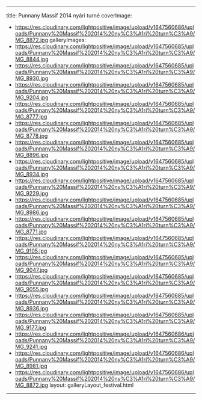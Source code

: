 
---
title: Punnany Massif 2014 nyári turné
coverImage:
  - https://res.cloudinary.com/lightpositive/image/upload/v1647560686/uploads/Punnany%20Massif%202014%20ny%C3%A1ri%20turn%C3%A9/MG_8872.jpg
galleryImages:
   - https://res.cloudinary.com/lightpositive/image/upload/v1647560685/uploads/Punnany%20Massif%202014%20ny%C3%A1ri%20turn%C3%A9/MG_8844.jpg
   - https://res.cloudinary.com/lightpositive/image/upload/v1647560685/uploads/Punnany%20Massif%202014%20ny%C3%A1ri%20turn%C3%A9/MG_8930.jpg
   - https://res.cloudinary.com/lightpositive/image/upload/v1647560685/uploads/Punnany%20Massif%202014%20ny%C3%A1ri%20turn%C3%A9/MG_9204.jpg
   - https://res.cloudinary.com/lightpositive/image/upload/v1647560685/uploads/Punnany%20Massif%202014%20ny%C3%A1ri%20turn%C3%A9/MG_8777.jpg
   - https://res.cloudinary.com/lightpositive/image/upload/v1647560685/uploads/Punnany%20Massif%202014%20ny%C3%A1ri%20turn%C3%A9/MG_8778.jpg
   - https://res.cloudinary.com/lightpositive/image/upload/v1647560685/uploads/Punnany%20Massif%202014%20ny%C3%A1ri%20turn%C3%A9/MG_8896.jpg
   - https://res.cloudinary.com/lightpositive/image/upload/v1647560685/uploads/Punnany%20Massif%202014%20ny%C3%A1ri%20turn%C3%A9/MG_8934.jpg
   - https://res.cloudinary.com/lightpositive/image/upload/v1647560685/uploads/Punnany%20Massif%202014%20ny%C3%A1ri%20turn%C3%A9/MG_9229.jpg
   - https://res.cloudinary.com/lightpositive/image/upload/v1647560685/uploads/Punnany%20Massif%202014%20ny%C3%A1ri%20turn%C3%A9/MG_8986.jpg
   - https://res.cloudinary.com/lightpositive/image/upload/v1647560685/uploads/Punnany%20Massif%202014%20ny%C3%A1ri%20turn%C3%A9/MG_8771.jpg
   - https://res.cloudinary.com/lightpositive/image/upload/v1647560685/uploads/Punnany%20Massif%202014%20ny%C3%A1ri%20turn%C3%A9/MG_9105.jpg
   - https://res.cloudinary.com/lightpositive/image/upload/v1647560685/uploads/Punnany%20Massif%202014%20ny%C3%A1ri%20turn%C3%A9/MG_9047.jpg
   - https://res.cloudinary.com/lightpositive/image/upload/v1647560685/uploads/Punnany%20Massif%202014%20ny%C3%A1ri%20turn%C3%A9/MG_9055.jpg
   - https://res.cloudinary.com/lightpositive/image/upload/v1647560685/uploads/Punnany%20Massif%202014%20ny%C3%A1ri%20turn%C3%A9/MG_8936.jpg
   - https://res.cloudinary.com/lightpositive/image/upload/v1647560685/uploads/Punnany%20Massif%202014%20ny%C3%A1ri%20turn%C3%A9/MG_9177.jpg
   - https://res.cloudinary.com/lightpositive/image/upload/v1647560686/uploads/Punnany%20Massif%202014%20ny%C3%A1ri%20turn%C3%A9/MG_9241.jpg
   - https://res.cloudinary.com/lightpositive/image/upload/v1647560686/uploads/Punnany%20Massif%202014%20ny%C3%A1ri%20turn%C3%A9/MG_8981.jpg
   - https://res.cloudinary.com/lightpositive/image/upload/v1647560686/uploads/Punnany%20Massif%202014%20ny%C3%A1ri%20turn%C3%A9/MG_8872.jpg
layout: galleryLayout_festival.html
---
